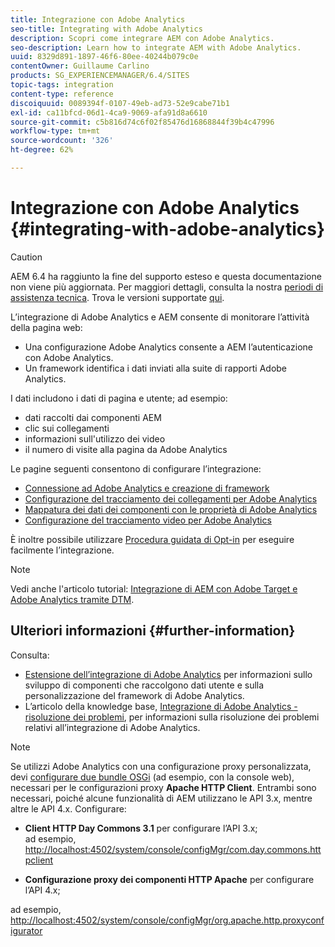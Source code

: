 ```yaml
---
title: Integrazione con Adobe Analytics
seo-title: Integrating with Adobe Analytics
description: Scopri come integrare AEM con Adobe Analytics.
seo-description: Learn how to integrate AEM with Adobe Analytics.
uuid: 8329d891-1897-46f6-80ee-40244b079c0e
contentOwner: Guillaume Carlino
products: SG_EXPERIENCEMANAGER/6.4/SITES
topic-tags: integration
content-type: reference
discoiquuid: 0089394f-0107-49eb-ad73-52e9cabe71b1
exl-id: ca11bfcd-06d1-4ca9-9069-afa91d8a6610
source-git-commit: c5b816d74c6f02f85476d16868844f39b4c47996
workflow-type: tm+mt
source-wordcount: '326'
ht-degree: 62%

---
```


# Integrazione con Adobe Analytics {#integrating-with-adobe-analytics}

>[!CAUTION]
>
>AEM 6.4 ha raggiunto la fine del supporto esteso e questa documentazione non viene più aggiornata. Per maggiori dettagli, consulta la nostra [periodi di assistenza tecnica](https://helpx.adobe.com/it/support/programs/eol-matrix.html). Trova le versioni supportate [qui](https://experienceleague.adobe.com/docs/).

L’integrazione di Adobe Analytics e AEM consente di monitorare l’attività della pagina web:

* Una configurazione Adobe Analytics consente a AEM l’autenticazione con Adobe Analytics.
* Un framework identifica i dati inviati alla suite di rapporti Adobe Analytics.

I dati includono i dati di pagina e utente; ad esempio:

* dati raccolti dai componenti AEM
* clic sui collegamenti
* informazioni sull&#39;utilizzo dei video
* il numero di visite alla pagina da Adobe Analytics

Le pagine seguenti consentono di configurare l’integrazione:

* [Connessione ad Adobe Analytics e creazione di framework](/help/sites-administering/adobeanalytics-connect.md)
* [Configurazione del tracciamento dei collegamenti per Adobe Analytics](/help/sites-administering/adobeanalytics-link.md)
* [Mappatura dei dati dei componenti con le proprietà di Adobe Analytics](/help/sites-administering/adobeanalytics-mapping.md)
* [Configurazione del tracciamento video per Adobe Analytics](/help/sites-administering/adobeanalytics-video.md)

È inoltre possibile utilizzare [Procedura guidata di Opt-in](/help/sites-administering/opt-in.md) per eseguire facilmente l’integrazione.

>[!NOTE]
>
>Vedi anche l&#39;articolo tutorial: [Integrazione di AEM con Adobe Target e Adobe Analytics tramite DTM](https://helpx.adobe.com/experience-manager/using/integrate-digital-marketing-solutions.html).

## Ulteriori informazioni {#further-information}

Consulta:

* [Estensione dell’integrazione di Adobe Analytics](/help/sites-developing/extending-analytics.md) per informazioni sullo sviluppo di componenti che raccolgono dati utente e sulla personalizzazione del framework di Adobe Analytics.
* L’articolo della knowledge base, [Integrazione di Adobe Analytics - risoluzione dei problemi](https://helpx.adobe.com/it/experience-manager/kb/sitecatalystintegrationtroubleshooting.html), per informazioni sulla risoluzione dei problemi relativi all’integrazione di Adobe Analytics.

>[!NOTE]
>
>Se utilizzi Adobe Analytics con una configurazione proxy personalizzata, devi [configurare due bundle OSGi](/help/sites-deploying/configuring-osgi.md) (ad esempio, con la console web), necessari per le configurazioni proxy **Apache HTTP Client**. Entrambi sono necessari, poiché alcune funzionalità di AEM utilizzano le API 3.x, mentre altre le API 4.x. Configurare:
>
>* **Client HTTP Day Commons 3.1** per configurare l’API 3.x;\
   >  ad esempio, [http://localhost:4502/system/console/configMgr/com.day.commons.httpclient](http://localhost:4502/system/console/configMgr/com.day.commons.httpclient)
>
>* **Configurazione proxy dei componenti HTTP Apache** per configurare l’API 4.x;
>
>  ad esempio, [http://localhost:4502/system/console/configMgr/org.apache.http.proxyconfigurator](http://localhost:4502/system/console/configMgr/org.apache.http.proxyconfigurator)
